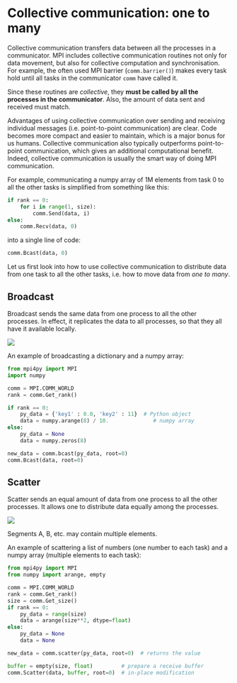 <!--
SPDX-FileCopyrightText: 2019 CSC - IT Center for Science Ltd. <www.csc.fi>

SPDX-License-Identifier: CC-BY-NC-SA-4.0
-->

<!-- Title: Collective communication: one to many -->

<!-- Short description:

In this article we discuss how to use collective communication to distribute
data from one task to all the others.

-->


# Collective communication: one to many

Collective communication transfers data between all the processes in a
communicator. MPI includes collective communication routines not only for
data movement, but also for collective computation and synchronisation. For
example, the often used MPI barrier (`comm.barrier()`) makes every task hold
until all tasks in the communicator `comm` have called it.

Since these routines are *collective*, they **must be called by all the
processes in the communicator**. Also, the amount of data sent and received
must match.

Advantages of using collective communication over sending and receiving
individual messages (i.e. point-to-point communication) are clear. Code
becomes more compact and easier to maintain, which is a major bonus for us
humans. Collective communication also typically outperforms point-to-point
communication, which gives an additional computational benefit. Indeed,
collective communication is usually the smart way of doing MPI communication.

For example, communicating a numpy array of 1M elements from task 0 to all
the other tasks is simplified from something like this:

~~~python
if rank == 0:
    for i in range(1, size):
        comm.Send(data, i)
else:
    comm.Recv(data, 0)
~~~

into a single line of code:

~~~python
comm.Bcast(data, 0)
~~~

Let us first look into how to use collective communication to distribute data
from one task to all the other tasks, i.e. how to move data from *one to many*.


## Broadcast

Broadcast sends the same data from one process to all the other processes. In
effect, it replicates the data to all processes, so that they all have it
available locally.

![](../../img/mpi-bcast.png)

An example of broadcasting a dictionary and a numpy array:

~~~python
from mpi4py import MPI
import numpy

comm = MPI.COMM_WORLD
rank = comm.Get_rank()

if rank == 0:
    py_data = {'key1' : 0.0, 'key2' : 11}  # Python object
    data = numpy.arange(8) / 10.              # numpy array
else:
    py_data = None
    data = numpy.zeros(8)

new_data = comm.bcast(py_data, root=0)
comm.Bcast(data, root=0)
~~~


## Scatter

Scatter sends an equal amount of data from one process to all the other
processes. It allows one to distribute data equally among the processes.

![](../../img/mpi-scatter.png)

Segments A, B, etc. may contain multiple elements.

An example of scattering a list of numbers (one number to each task) and a
numpy array (multiple elements to each task):

~~~python
from mpi4py import MPI
from numpy import arange, empty

comm = MPI.COMM_WORLD
rank = comm.Get_rank()
size = comm.Get_size()
if rank == 0:
    py_data = range(size)
    data = arange(size**2, dtype=float)
else:
    py_data = None
    data = None

new_data = comm.scatter(py_data, root=0)  # returns the value

buffer = empty(size, float)         # prepare a receive buffer
comm.Scatter(data, buffer, root=0)  # in-place modification
~~~
